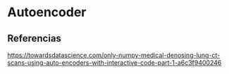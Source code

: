 # Autoencoder

## Referencias

https://towardsdatascience.com/only-numpy-medical-denosing-lung-ct-scans-using-auto-encoders-with-interactive-code-part-1-a6c3f9400246
